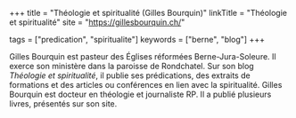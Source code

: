 +++
title = "Théologie et spiritualité (Gilles Bourquin)"
linkTitle = "Théologie et spiritualité"
site = "https://gillesbourquin.ch/"

tags = ["predication", "spiritualite"]
keywords = ["berne", "blog"]
+++

Gilles Bourquin est pasteur des Églises réformées Berne-Jura-Soleure. Il exerce son ministère dans la paroisse de Rondchatel. Sur son blog *Théologie et spiritualité*, il publie ses prédications, des extraits de formations et des articles ou conférences en lien avec la spiritualité. Gilles Bourquin est docteur en théologie et journaliste RP. Il a publié plusieurs livres, présentés sur son site.
